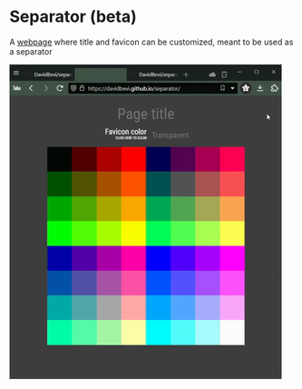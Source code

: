 # Separator (beta)
A [webpage](www.davidbevi.github.io/separator/) where title and favicon can be customized, meant to be used as a separator

![alt text](separator-demo.gif)
